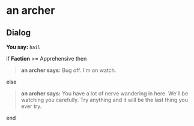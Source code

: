 # an archer
## Dialog

**You say:** `hail`



if **Faction** >= Apprehensive then



>**an archer says:** Bug off.  I'm on watch.


else



>**an archer says:** You have a lot of nerve wandering in here.  We'll be watching you carefully.  Try anything and it will be the last thing you ever try.

end